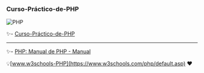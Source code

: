 ### Curso-Práctico-de-PHP

 
![PHP](https://static.platzi.com/cdn-cgi/image/width=1024,quality=50,format=auto/media/achievements/badge-practico-php-5960cc98-6fc0-4d7d-ae65-6ef508abf1f3.png)



 ✨- [Curso-Práctico-de-PHP](https://platzi.com/cursos/php-practico/)

-------------------------------------

 ✨- [PHP: Manual de PHP - Manual](https://php.net/manual/es/index.php)


 💡[www.w3schools-PHP](https://www.w3schools.com/php/default.asp) ❤
